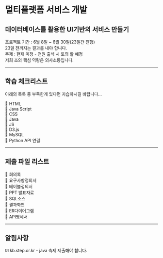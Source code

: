 # 멀티플랫폼 서비스 개발

## 데이터베이스를 활용한 UI기반의 서비스 만들기

프로젝트 기간 : 6월 8일 ~ 6월 30일(23일간 진행)  
23일 전까지는 결과를 내야 합니다.  
주제 : 현재 미정 - 전원 출석 시 토의 할 예정  
저희 조의 핵심 역량은 의사소통입니다.

---

## 학습 체크리스트

아래의 목록 중 부족한게 있다면 자습하시길 바랍니다...

🔳 HTML  
🔳 Java Script  
🔳 CSS  
🔳 Java  
🔳 JS  
🔳 D3.js  
🔳 MySQL  
🔳 Python API 연결

---

## 제출 파일 리스트

🔳 회의록  
🔳 요구사항정의서  
🔳 테이블정의서  
🔳 PPT 발표자료  
🔳 SQL소스  
🔳 결과화면  
🔳 ER다이어그램  
🔳 API명세서

---
## 알림사항
☑️ kb.step.or.kr - java 숙제 제출해야 합니다.
